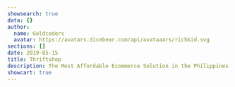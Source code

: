 ```yaml
---
showsearch: true
data: {}
author:
  name: Goldcoders
  avatar: https://avatars.dicebear.com/api/avataaars/richkid.svg
sections: []
date: 2019-05-15
title: Thriftshop
description: The Most Affordable Ecommerce Solution in the Philippines
showcart: true
---
```

